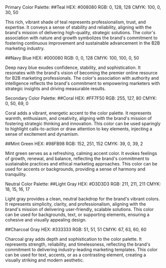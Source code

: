 Primary Color Palette:
##Teal
HEX: #008080
RGB: 0, 128, 128
CMYK: 100, 0, 30, 50

This rich, vibrant shade of teal represents professionalism, trust, and expertise. It conveys a sense of stability and reliability, aligning with the brand's mission of delivering high-quality, strategic solutions. The color's association with nature and growth symbolizes the brand's commitment to fostering continuous improvement and sustainable advancement in the B2B marketing industry.

##Navy Blue
HEX: #000080
RGB: 0, 0, 128
CMYK: 100, 100, 0, 50

Deep navy blue exudes confidence, stability, and sophistication. It resonates with the brand's vision of becoming the premier online resource for B2B marketing professionals. The color's association with authority and intelligence reflects the brand's commitment to empowering marketers with strategic insights and driving measurable results.

Secondary Color Palette:
##Coral
HEX: #FF7F50
RGB: 255, 127, 80
CMYK: 0, 50, 69, 0

Coral adds a vibrant, energetic accent to the color palette. It represents warmth, enthusiasm, and creativity, aligning with the brand's mission of fostering strategic thinking and innovation. This color can be used sparingly to highlight calls-to-action or draw attention to key elements, injecting a sense of excitement and dynamism.

##Mint Green
HEX: #98FB98
RGB: 152, 251, 152
CMYK: 39, 0, 39, 2

Mint green serves as a refreshing, calming accent color. It evokes feelings of growth, renewal, and balance, reflecting the brand's commitment to sustainable practices and ethical marketing approaches. This color can be used for accents or backgrounds, providing a sense of harmony and tranquility.

Neutral Color Palette:
##Light Gray
HEX: #D3D3D3
RGB: 211, 211, 211
CMYK: 18, 15, 16, 17

Light gray provides a clean, neutral backdrop for the brand's vibrant colors. It represents simplicity, clarity, and professionalism, aligning with the brand's mission of delivering user-friendly, scalable solutions. This color can be used for backgrounds, text, or supporting elements, ensuring a cohesive and visually appealing design.

##Charcoal Gray
HEX: #333333
RGB: 51, 51, 51
CMYK: 67, 63, 60, 60

Charcoal gray adds depth and sophistication to the color palette. It represents strength, reliability, and timelessness, reflecting the brand's commitment to delivering industry-leading marketing templates. This color can be used for text, accents, or as a contrasting element, creating a visually striking and modern aesthetic.